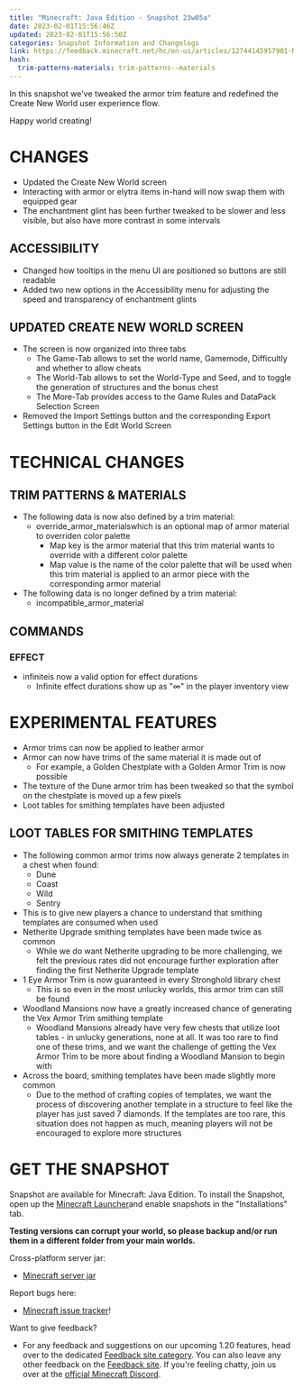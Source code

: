 ```yaml
---
title: "Minecraft: Java Edition - Snapshot 23w05a"
date: 2023-02-01T15:56:46Z
updated: 2023-02-01T15:56:50Z
categories: Snapshot Information and Changelogs
link: https://feedback.minecraft.net/hc/en-us/articles/12744145957901-Minecraft-Java-Edition-Snapshot-23w05a
hash:
  trim-patterns-materials: trim-patterns--materials
---
```


In this snapshot we've tweaked the armor trim feature and redefined the Create New World user experience flow.

Happy world creating!

# CHANGES

- Updated the Create New World screen
- Interacting with armor or elytra items in-hand will now swap them with equipped gear
- The enchantment glint has been further tweaked to be slower and less visible, but also have more contrast in some intervals

## ACCESSIBILITY

- Changed how tooltips in the menu UI are positioned so buttons are still readable
- Added two new options in the Accessibility menu for adjusting the speed and transparency of enchantment glints

## UPDATED CREATE NEW WORLD SCREEN

- The screen is now organized into three tabs
  - The Game-Tab allows to set the world name, Gamemode, Difficultly and whether to allow cheats
  - The World-Tab allows to set the World-Type and Seed, and to toggle the generation of structures and the bonus chest
  - The More-Tab provides access to the Game Rules and DataPack Selection Screen
- Removed the Import Settings button and the corresponding Export Settings button in the Edit World Screen

# TECHNICAL CHANGES

## TRIM PATTERNS & MATERIALS

- The following data is now also defined by a trim material:
  - override_armor_materialswhich is an optional map of armor material to overriden color palette
    - Map key is the armor material that this trim material wants to override with a different color palette
    - Map value is the name of the color palette that will be used when this trim material is applied to an armor piece with the corresponding armor material
- The following data is no longer defined by a trim material:
  - incompatible_armor_material

## COMMANDS

### EFFECT

- infiniteis now a valid option for effect durations
  - Infinite effect durations show up as "∞" in the player inventory view

# EXPERIMENTAL FEATURES

- Armor trims can now be applied to leather armor
- Armor can now have trims of the same material it is made out of
  - For example, a Golden Chestplate with a Golden Armor Trim is now possible
- The texture of the Dune armor trim has been tweaked so that the symbol on the chestplate is moved up a few pixels
- Loot tables for smithing templates have been adjusted

## LOOT TABLES FOR SMITHING TEMPLATES

- The following common armor trims now always generate 2 templates in a chest when found:
  - Dune
  - Coast
  - Wild
  - Sentry
- This is to give new players a chance to understand that smithing templates are consumed when used
- Netherite Upgrade smithing templates have been made twice as common
  - While we do want Netherite upgrading to be more challenging, we felt the previous rates did not encourage further exploration after finding the first Netherite Upgrade template
- 1 Eye Armor Trim is now guaranteed in every Stronghold library chest
  - This is so even in the most unlucky worlds, this armor trim can still be found
- Woodland Mansions now have a greatly increased chance of generating the Vex Armor Trim smithing template
  - Woodland Mansions already have very few chests that utilize loot tables - in unlucky generations, none at all. It was too rare to find one of these trims, and we want the challenge of getting the Vex Armor Trim to be more about finding a Woodland Mansion to begin with
- Across the board, smithing templates have been made slightly more common
  - Due to the method of crafting copies of templates, we want the process of discovering another template in a structure to feel like the player has just saved 7 diamonds. If the templates are too rare, this situation does not happen as much, meaning players will not be encouraged to explore more structures

# GET THE SNAPSHOT

Snapshot are available for Minecraft: Java Edition. To install the Snapshot, open up the [Minecraft Launcher](https://www.minecraft.net/download.html)and enable snapshots in the "Installations" tab.

**Testing versions can corrupt your world, so please backup and/or run them in a different folder from your main worlds.**

Cross-platform server jar:

- [Minecraft server jar](https://piston-data.mojang.com/v1/objects/98cfa3f8f9aef61e1298c9cfd62f6eeaf8abe206/server.jar)

Report bugs here:

- [Minecraft issue tracker](https://bugs.mojang.com/projects/MC/summary)!

Want to give feedback?

- For any feedback and suggestions on our upcoming 1.20 features, head over to the dedicated [Feedback site category](https://aka.ms/MC120Feedback). You can also leave any other feedback on the [Feedback site](https://aka.ms/JavaSnapshotFeedback). If you're feeling chatty, join us over at the [official Minecraft Discord](https://discordapp.com/invite/minecraft).
